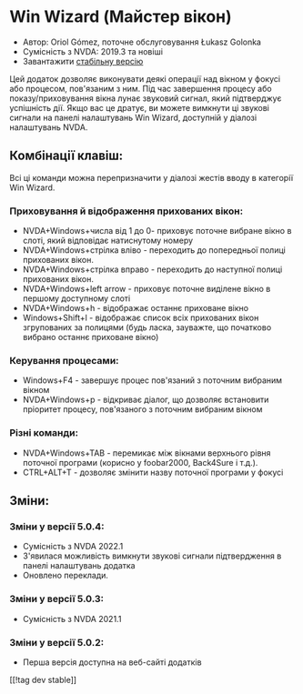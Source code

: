 # Win Wizard (Майстер вікон) #

* Автор: Oriol Gómez, поточне обслуговування Łukasz Golonka
* Сумісність з NVDA: 2019.3 та новіші
* Завантажити [стабільну версію][1]

Цей додаток дозволяє виконувати деякі операції над вікном у фокусі або
процесом, пов'язаним з ним.  Під час завершення процесу або
показу/приховування вікна лунає звуковий сигнал, який підтверджує успішність
дії.  Якщо вас це дратує, ви можете вимкнути ці звукові сигнали на панелі
налаштувань Win Wizard, доступній у діалозі налаштувань NVDA.

## Комбінації клавіш:
Всі ці команди можна перепризначити у діалозі жестів вводу в категорії Win
Wizard.
### Приховування й відображення прихованих вікон:
* NVDA+Windows+числа від 1 до 0- приховує поточне вибране вікно в слоті,
  який відповідає натиснутому номеру
* NVDA+Windows+стрілка вліво - переходить до попередньої полиці прихованих
  вікон.
* NVDA+Windows+стрілка вправо - переходить до наступної полиці прихованих
  вікон.
* NVDA+Windows+left arrow - приховує поточне виділене вікно в першому
  доступному слоті
* NVDA+Windows+h -  відображає останнє приховане вікно
* Windows+Shift+l -  відображає список всіх прихованих вікон згрупованих за
  полицями (будь ласка, зауважте, що початково вибрано останнє приховане
  вікно)

### Керування процесами:
* Windows+F4 - завершує процес пов'язаний з поточним вибраним вікном
* NVDA+Windows+p -  відкриває діалог, що дозволяє встановити пріоритет
  процесу, пов'язаного з поточним вибраним вікном

### Різні команди:
* NVDA+Windows+TAB - перемикає між вікнами верхнього рівня поточної програми
  (корисно у foobar2000, Back4Sure і т.д.).
* CTRL+ALT+T -  дозволяє змінити назву поточної програми у фокусі

## Зміни:

### Зміни у версії 5.0.4:

* Сумісність з NVDA 2022.1
* З'явилася можливість вимкнути звукові сигнали підтвердження в панелі
  налаштувань додатка
* Оновлено переклади.

### Зміни у версії 5.0.3:

* Сумісність з NVDA 2021.1

### Зміни у версії 5.0.2:

* Перша версія доступна на веб-сайті додатків

[[!tag dev stable]]

[1]: https://addons.nvda-project.org/files/get.php?file=winwizard
